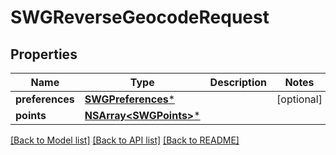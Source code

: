 # SWGReverseGeocodeRequest

## Properties
Name | Type | Description | Notes
------------ | ------------- | ------------- | -------------
**preferences** | [**SWGPreferences***](SWGPreferences.md) |  | [optional] 
**points** | [**NSArray&lt;SWGPoints&gt;***](SWGPoints.md) |  | 

[[Back to Model list]](../README.md#documentation-for-models) [[Back to API list]](../README.md#documentation-for-api-endpoints) [[Back to README]](../README.md)


